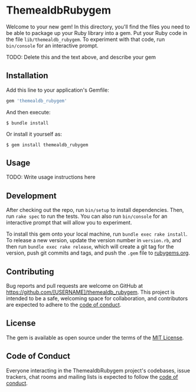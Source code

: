 # ThemealdbRubygem

Welcome to your new gem! In this directory, you'll find the files you need to be able to package up your Ruby library into a gem. Put your Ruby code in the file `lib/themealdb_rubygem`. To experiment with that code, run `bin/console` for an interactive prompt.

TODO: Delete this and the text above, and describe your gem

## Installation

Add this line to your application's Gemfile:

```ruby
gem 'themealdb_rubygem'
```

And then execute:

    $ bundle install

Or install it yourself as:

    $ gem install themealdb_rubygem

## Usage

TODO: Write usage instructions here

## Development

After checking out the repo, run `bin/setup` to install dependencies. Then, run `rake spec` to run the tests. You can also run `bin/console` for an interactive prompt that will allow you to experiment.

To install this gem onto your local machine, run `bundle exec rake install`. To release a new version, update the version number in `version.rb`, and then run `bundle exec rake release`, which will create a git tag for the version, push git commits and tags, and push the `.gem` file to [rubygems.org](https://rubygems.org).

## Contributing

Bug reports and pull requests are welcome on GitHub at https://github.com/[USERNAME]/themealdb_rubygem. This project is intended to be a safe, welcoming space for collaboration, and contributors are expected to adhere to the [code of conduct](https://github.com/[USERNAME]/themealdb_rubygem/blob/master/CODE_OF_CONDUCT.md).


## License

The gem is available as open source under the terms of the [MIT License](https://opensource.org/licenses/MIT).

## Code of Conduct

Everyone interacting in the ThemealdbRubygem project's codebases, issue trackers, chat rooms and mailing lists is expected to follow the [code of conduct](https://github.com/[USERNAME]/themealdb_rubygem/blob/master/CODE_OF_CONDUCT.md).
